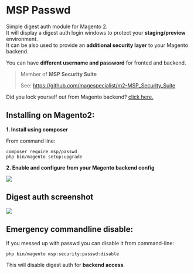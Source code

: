 # MSP Passwd

Simple digest auth module for Magento 2.<br />
It will display a digest auth login windows to protect your **staging/preview** environment.<br />
It can be also used to provide an **additional security layer** to your Magento backend.<br />

You can have **different username and password** for fronted and backend.

> Member of **MSP Security Suite**
>
> See: https://github.com/magespecialist/m2-MSP_Security_Suite

Did you lock yourself out from Magento backend? <a href="https://github.com/magespecialist/m2-MSP_Passwd#emergency-commandline-disable">click here.</a>

## Installing on Magento2:

**1. Install using composer**

From command line: 

`composer require msp/passwd`<br />
`php bin/magento setup:upgrade`

**2. Enable and configure from your Magento backend config**

<img src="https://raw.githubusercontent.com/magespecialist/m2-MSP_Passwd/master/screenshots/config.png" />

## Digest auth screenshot

<img src="https://raw.githubusercontent.com/magespecialist/m2-MSP_Passwd/master/screenshots/auth.png" />

## Emergency commandline disable:

If you messed up with passwd you can disable it from command-line:

`php bin/magento msp:security:passwd:disable`

This will disable digest auth for **backend access**.
